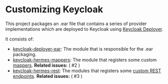 # Customizing Keycloak

This project packages an .ear file that contains a series of provider implementations which are deployed to
Keycloak using [Keycloak Deployer](https://www.keycloak.org/docs/latest/server_development/index.html#using-the-keycloak-deployer).

It consists of:

- [keycloak-deployer-ear](keycloak-deployer-ear):
  The module that is responsible for the .ear packaging.
- [keycloak-hermes-mappers](keycloak-hermes-mappers):
  The module that registers some custom [mappers](https://www.keycloak.org/docs/latest/server_admin/#_protocol-mappers). **Related issues:** ( #2 )
- [keycloak-hermes-rest](keycloak-hermes-rest):
  The modules that registers some [custom REST endpoints](https://www.keycloak.org/docs/latest/server_development/index.html#_extensions_rest). **Related issues:** ( #3 )